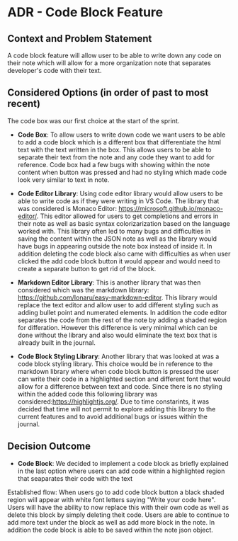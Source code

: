 # ADR - Code Block Feature

## Context and Problem Statement

A code block feature will allow user to be able to write down any code on their note which will allow for a more organization note that separates developer's code with their text.

## Considered Options (in order of past to most recent)

The code box  was our first choice at the start of the sprint. 
* **Code Box**: To allow users to write down code we want users to be able to add a code block which is a different box that differentiate the html text with the text written in the box. This allows users to be able to separate their text from the note and any code they want to add for reference. Code box had a few bugs with showing within the note content when button was pressed and had no styling which made code look very similar to text in note.
  
* **Code Editor Library**: Using code editor library would allow users to be able to write code as if they were writing in VS Code. The library that was considered is Monaco Editor: https://microsoft.github.io/monaco-editor/. This editor allowed for users to get completions and errors in their note as well as basic syntax colorizarization based on the language worked with. This library often led to many bugs and difficulties in saving the content within the JSON note as well as the library would have bugs in appearing outside the note box instead of inside it. In addition deleting the code block also came with difficulties as when user clicked the add code block button it would appear and would need to create a separate button to get rid of the block.
 
* **Markdown Editor Library**: This is another library that was then considered which was the markdown library: https://github.com/Ionaru/easy-markdown-editor. This library would replace the text editor and allow user to add different styling such as adding bullet point and numerated elements. In addition the code editor separates the code from the rest of the note by adding a shaded region for differation. However this difference is very minimal which can be done without the library and also would eliminate the text box that is already built in the journal.
  
* **Code Block Styling Library**: Another library that was looked at was a code block styling library. This choice would be in reference to the markdown library where when code block button is pressed the user can write their code in a highlighted section and different font that would allow for a difference between text and code. Since there is no styling within the added code this following library was considered:https://highlightjs.org/. Due to time constarints, it was decided that time will not permit to explore adding this library to the current features and to avoid additional bugs or issues within the journal.



## Decision Outcome

* **Code Block**: We decided to implement a code block as briefly explained in the last option where users can add code within a highlighted region that seaparates their code with the text


Established flow: When users go to add code block button a black shaded region will appear with white font letters saying "Write your code here". Users will have the ability to now replace this with their own code as well as delete this block by simply deleting theit code. Users are able to continue to add more text under the block as well as add more block in the note. In addition the code block is able to be saved within the note json object.
